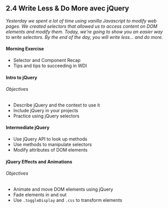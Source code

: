 ## 2.4 Write Less & Do More avec jQuery

*Yesterday we spent a lot of time using vanilla Javascript to modify web pages. We created selectors that allowed us to access content on DOM elements and modify them. Today, we're going to show you an easier way to write selectors. By the end of the day, you will write less... and do more.*

#### Morning Exercise

* Selector and Component Recap
* Tips and tips to succeeding in WDI

#### Intro to jQuery

###### Objectives

* Describe jQuery and the context to use it
* Include jQuery in your projects
* Practice using jQuery selectors

#### Intermediate jQuery

* Use jQuery API to look up methods
* Use methods to manipulate selectors
* Modify attributes of DOM elements

#### jQuery Effects and Animations

###### Objectives

* Animate and move DOM elements using jQuery
* Fade elements in and out
* Use `.toggleDisplay` and `.css` to transform elements
